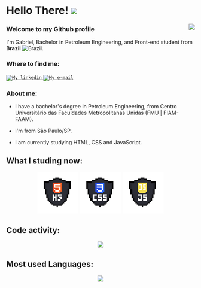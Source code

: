 # Hello There! <img src="https://emojis.slackmojis.com/emojis/images/1491391093/1994/spocker.png?1491391093" width="40">

<img align="right" src="./computer-illustration.png"/>

### Welcome to my Github profile

<p>
 I'm Gabriel, Bachelor in Petroleum Engineering, and Front-end student from <b>Brazil</b> <img width="18" src="https://www.flaticon.com/svg/vstatic/svg/197/197386.svg?token=exp=1612388889~hmac=c587d5a7e04e33aac1c9e7cd29670cdf" alt="Brazil"/>.
</p>


### Where to find me:

<a href="https://www.linkedin.com/in/gabrielmarquesm/">
  <code><img alt="My linkedin" width="40" src="https://www.flaticon.com/svg/static/icons/svg/1383/1383262.svg"/></code>
</a>

<a href="mailto:gabrielmarques209@gmail.com">
  <code><img alt="My e-mail" width="40" src="https://www.flaticon.com/svg/static/icons/svg/324/324123.svg"/></code>
</a>

### About me:

<p>

 - I have a bachelor's degree in Petroleum Engineering, from Centro Universitário das Faculdades Metropolitanas Unidas (FMU | FIAM-FAAM).

 - I'm from São Paulo/SP.

 - I am currently studying HTML, CSS and JavaScript.
</p>


## What I studing now:
<p align="center">
<img alt="HTML5" title="HTML5" src="./img/html_dark.png" width="110"/>

<img  alt="CSS3" title="CSS3" src="./img/css_dark.png" width="110"/>

<img  alt="JAVASCRIPT" title="JAVASCRIPT" src="./img/javascript_dark.png" width="110"/>
</p>

## Code activity:

<p align="center">
<img src="https://github-readme-stats.vercel.app/api?username=gabriel-marq&hide=contribs&show_icons=true&theme=calm">
</p>

## Most used Languages:

<p align="center">
<img src="https://github-readme-stats.vercel.app/api/top-langs/?username=gabriel-marq&layout=compact&theme=calm">
</p>
